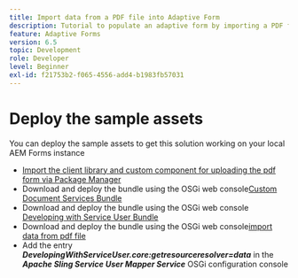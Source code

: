 ```yaml
---
title: Import data from a PDF file into Adaptive Form
description: Tutorial to populate an adaptive form by importing a PDF file
feature: Adaptive Forms
version: 6.5
topic: Development
role: Developer
level: Beginner
exl-id: f21753b2-f065-4556-add4-b1983fb57031
---
```

# Deploy the sample assets

You can deploy the sample assets to get this solution working on your local AEM Forms instance

* [Import the client library and custom component for uploading the pdf form via Package Manager](./assets/client-libs-custom-component.zip)
* Download and deploy the bundle using the OSGi web console[Custom Document Services Bundle](/help/forms/assets/common-osgi-bundles/AEMFormsDocumentServices.core-1.0-SNAPSHOT.jar)
* Download and deploy the bundle using the OSGi web console [Developing with Service User Bundle](/help/forms/assets/common-osgi-bundles/DevelopingWithServiceUser.jar)
* Download and deploy the bundle using the OSGi web console[import data from pdf file](./assets/onlineToOffline.core-1.0.0-SNAPSHOT.jar)
* Add the entry _**DevelopingWithServiceUser.core:getresourceresolver=data**_ in the _**Apache Sling Service User Mapper Service**_ OSGi configuration console
